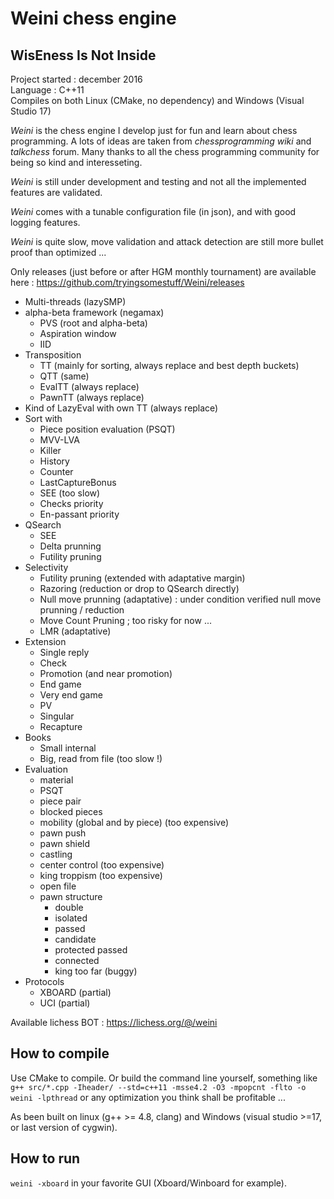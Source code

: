 # Weini chess engine  
## WisEness Is Not Inside  

Project started : december 2016  
Language : C++11  
Compiles on both Linux (CMake, no dependency) and Windows (Visual Studio 17)  

*Weini* is the chess engine I develop just for fun and learn about chess programming.
A lots of ideas are taken from _chessprogramming wiki_ and _talkchess_ forum. 
Many thanks to all the chess programming community for being so kind and interesseting.

*Weini* is still under development and testing and not all the implemented features are validated.

*Weini* comes with a tunable configuration file (in json), and with good logging features. 

*Weini* is quite slow, move validation and attack detection are still more bullet proof than optimized ...

Only releases (just before or after HGM monthly tournament) are available here : https://github.com/tryingsomestuff/Weini/releases

* Multi-threads (lazySMP)
* alpha-beta framework (negamax)  
    * PVS (root and alpha-beta)  
    * Aspiration window  
    * IID  
* Transposition
    * TT (mainly for sorting, always replace and best depth buckets)  
    * QTT (same)  
    * EvalTT (always replace)
    * PawnTT (always replace)
* Kind of LazyEval with own TT (always replace)  
* Sort with  
    * Piece position evaluation (PSQT)  
    * MVV-LVA  
    * Killer  
    * History  
    * Counter  
    * LastCaptureBonus  
    * SEE (too slow)  
    * Checks priority  
    * En-passant priority  
* QSearch   
    * SEE  
    * Delta prunning  
    * Futility pruning  
* Selectivity
    * Futility pruning (extended with adaptative margin)  
    * Razoring (reduction or drop to QSearch directly)  
    * Null move prunning (adaptative) : under condition verified null move prunning / reduction  
    * Move Count Pruning ; too risky for now ...  
    * LMR (adaptative)  
* Extension  
    * Single reply  
    * Check  
    * Promotion (and near promotion)  
    * End game  
    * Very end game  
    * PV  
    * Singular  
    * Recapture  
* Books  
    * Small internal  
    * Big, read from file (too slow !)  
* Evaluation  
    * material  
    * PSQT 
    * piece pair  
    * blocked pieces
    * mobility (global and by piece) (too expensive)  
    * pawn push  
    * pawn shield  
    * castling  
    * center control (too expensive)  
    * king troppism (too expensive)  
    * open file  
    * pawn structure  
        * double  
        * isolated  
        * passed  
        * candidate  
        * protected passed  
        * connected  
        * king  too far (buggy)  
* Protocols
    * XBOARD (partial)  
    * UCI (partial)

Available lichess BOT : https://lichess.org/@/weini

## How to compile

Use CMake to compile. Or build the command line yourself, something like `g++ src/*.cpp -Iheader/ --std=c++11 -msse4.2 -O3 -mpopcnt -flto -o weini -lpthread` or any optimization you think shall be profitable ...

As been built on linux (g++ >= 4.8, clang) and Windows (visual studio >=17, or last version of cygwin).

## How to run

`weini -xboard` in your favorite GUI (Xboard/Winboard for example).
